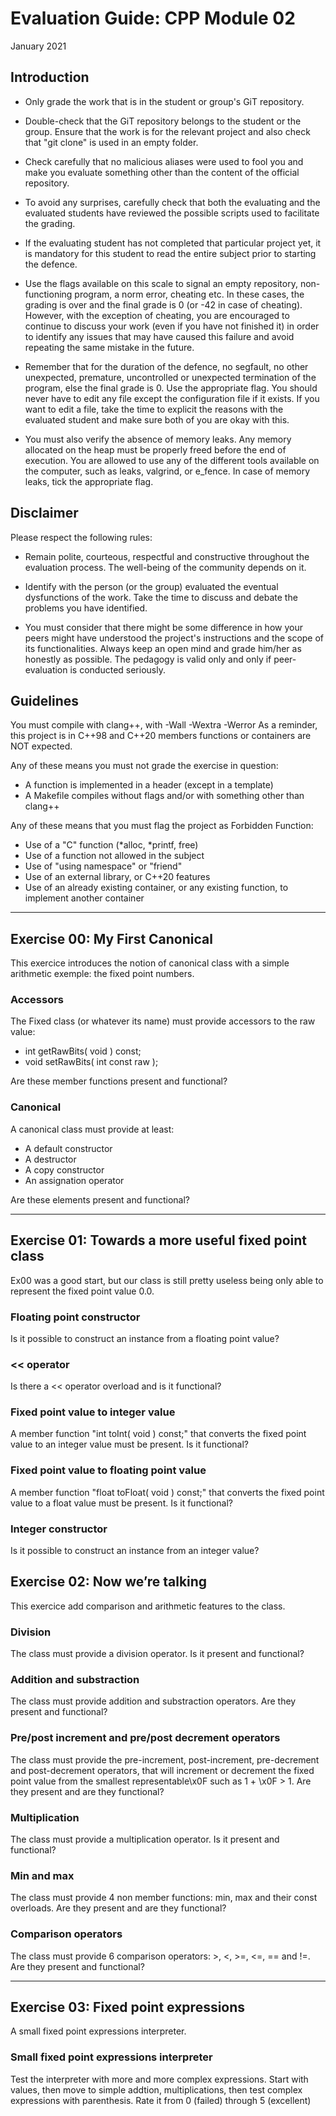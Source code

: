 # Evaluation Guide: CPP Module 02

January 2021

## Introduction
- Only grade the work that is in the student or group's
GiT repository.

- Double-check that the GiT repository belongs to the student
or the group. Ensure that the work is for the relevant project
and also check that "git clone" is used in an empty folder.

- Check carefully that no malicious aliases were used to fool you
and make you evaluate something other than the content of the
official repository.

- To avoid any surprises, carefully check that both the evaluating
and the evaluated students have reviewed the possible scripts used
to facilitate the grading.

- If the evaluating student has not completed that particular
project yet, it is mandatory for this student to read the
entire subject prior to starting the defence.

- Use the flags available on this scale to signal an empty repository,
non-functioning program, a norm error, cheating etc. In these cases,
the grading is over and the final grade is 0 (or -42 in case of
cheating). However, with the exception of cheating, you are
encouraged to continue to discuss your work (even if you have not
finished it) in order to identify any issues that may have caused
this failure and avoid repeating the same mistake in the future.

- Remember that for the duration of the defence, no segfault,
no other unexpected, premature, uncontrolled or unexpected
termination of the program, else the final grade is 0. Use the
appropriate flag.
You should never have to edit any file except the configuration file if it exists.
If you want to edit a file, take the time to explicit the reasons with the
evaluated student and make sure both of you are okay with this.

- You must also verify the absence of memory leaks. Any memory allocated on the heap must
be properly freed before the end of execution.
You are allowed to use any of the different tools available on the computer, such as
leaks, valgrind, or e_fence. In case of memory leaks, tick the appropriate flag.

## Disclaimer
Please respect the following rules:

- Remain polite, courteous, respectful and constructive
throughout the evaluation process. The well-being of the community
depends on it.

- Identify with the person (or the group) evaluated the eventual
dysfunctions of the work. Take the time to discuss
and debate the problems you have identified.

- You must consider that there might be some difference in how your
peers might have understood the project's instructions and the
scope of its functionalities. Always keep an open mind and grade
him/her as honestly as possible. The pedagogy is valid only and
only if peer-evaluation is conducted seriously.

## Guidelines
You must compile with clang++, with -Wall -Wextra -Werror
As a reminder, this project is in C++98 and C++20 members functions or containers are NOT expected.

Any of these means you must not grade the exercise in question:
- A function is implemented in a header (except in a template)
- A Makefile compiles without flags and/or with something other than clang++

Any of these means that you must flag the project as Forbidden Function:
- Use of a "C" function (*alloc, *printf, free)
- Use of a function not allowed in the subject
- Use of "using namespace" or "friend"
- Use of an external library, or C++20 features
- Use of an already existing container, or any existing function, to implement another container

---

## Exercise 00: My First Canonical
This exercice introduces the notion of canonical class with a simple arithmetic exemple: the fixed point numbers.

### Accessors
The Fixed class (or whatever its name) must provide accessors to
the raw value:
- int getRawBits( void ) const;
- void setRawBits( int const raw );

Are these member functions present and functional?

### Canonical
A canonical class must provide at least:
- A default constructor
- A destructor
- A copy constructor
- An assignation operator

Are these elements present and functional?

---

## Exercise 01: Towards a more useful fixed point class
Ex00 was a good start, but our class is still pretty useless being only able to represent the fixed point value 0.0.

### Floating point constructor
Is it possible to construct an instance from a floating point value?

### << operator
Is there a << operator overload and is it functional?

### Fixed point value to integer value
A member function "int toInt( void ) const;" that converts the
fixed point value to an integer value must be present. Is it functional?

### Fixed point value to floating point value
A member function \"float toFloat( void ) const;\" that converts
the fixed point value to a float value must be present. Is it functional?

### Integer constructor
Is it possible to construct an instance from an integer value?

## Exercise 02: Now we’re talking
This exercice add comparison and arithmetic features to the class.

### Division
The class must provide a division operator. Is it present and functional?

### Addition and substraction
The class must provide addition and substraction operators. Are they present and functional?

### Pre/post increment and pre/post decrement operators
The class must provide the pre-increment, post-increment, pre-decrement
and post-decrement operators, that will increment or decrement the fixed point
value from the smallest representable\\x0F such as 1 + \\x0F > 1. Are they present
and are they functional?

### Multiplication
The class must provide a multiplication operator. Is it present and
functional?

### Min and max
The class must provide 4 non member functions: min, max and their const overloads. Are they present and are they functional?

### Comparison operators
The class must provide 6 comparison operators: \>, <, >=, <=, == and !=.
Are they present and functional?

---

## Exercise 03: Fixed point expressions
A small fixed point expressions interpreter.

### Small fixed point expressions interpreter
Test the interpreter with more and more complex expressions. Start
with values, then move to simple addtion, multiplications, then test complex
expressions with parenthesis.
Rate it from 0 (failed) through 5 (excellent)
